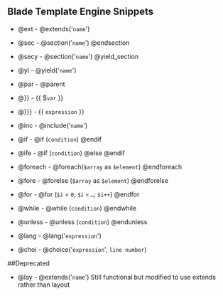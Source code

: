 ## Blade Template Engine Snippets

* @ext - @extends('`name`')
* @sec - @section('`name`') @endsection
* @secy - @section('`name`') @yield_section
* @yl - @yield('`name`')
* @par - @parent
* @}} - {{ $`var` }}
* @}}} - {{ `expression` }}
* @inc - @include('`name`')

* @if - @if (`condition`) @endif
* @ife - @if (`condition`) @else @endif
* @foreach - @foreach(`$array` as `$element`) @endforeach
* @fore - @forelse (`$array` as `$element`) @endforelse
* @for - @for (`$i` = `0`; `$i` `<` `…`; `$i++`) @endfor
* @while - @while (`condition`) @endwhile
* @unless - @unless (`condition`) @endunless

* @lang - @lang('`expression`')
* @choi - @choice('`expression`', `line number`)

##Deprecated

* @lay - @extends('`name`')
    Still functional but modified to use extends rather than layout